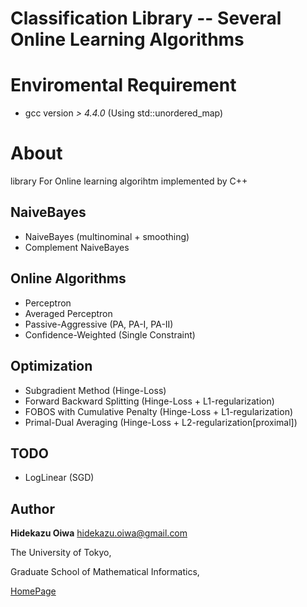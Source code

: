 Classification Library -- Several Online Learning Algorithms
============================================================

Enviromental Requirement
========================

* gcc version *> 4.4.0* (Using std::unordered_map)

About
=====

library For Online learning algorihtm implemented by C++


NaiveBayes
----------

* NaiveBayes (multinominal + smoothing)
* Complement NaiveBayes

Online Algorithms
-----------------

* Perceptron
* Averaged Perceptron
* Passive-Aggressive (PA, PA-I, PA-II)
* Confidence-Weighted (Single Constraint)

Optimization
------------

* Subgradient Method (Hinge-Loss)
* Forward Backward Splitting (Hinge-Loss + L1-regularization)
* FOBOS with Cumulative Penalty (Hinge-Loss + L1-regularization)
* Primal-Dual Averaging (Hinge-Loss + L2-regularization[proximal])

TODO
----

* LogLinear (SGD)

Author
------

**Hidekazu Oiwa** <hidekazu.oiwa@gmail.com>

The University of Tokyo,

Graduate School of Mathematical Informatics,

[HomePage](http://www.r.dl.itc.u-tokyo.ac.jp/~oiwa/en/)
